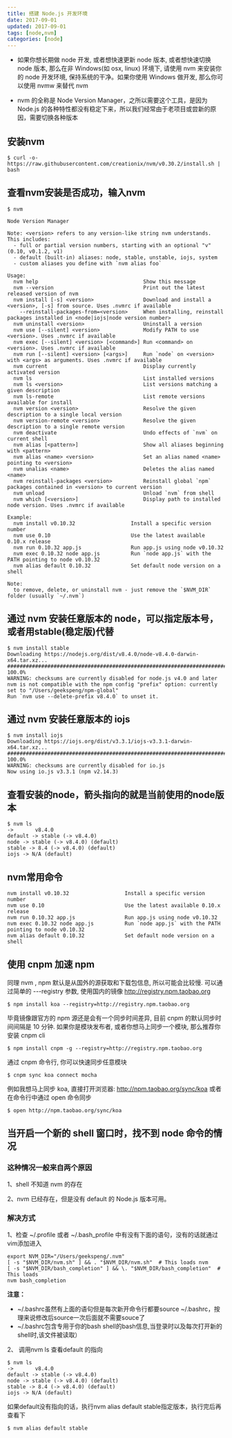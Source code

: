 ```yaml
---
title: 搭建 Node.js 开发环境
date: 2017-09-01
updated: 2017-09-01
tags: [node,nvm]
categories: [node]
---
```


* 如果你想长期做 node 开发, 或者想快速更新 node 版本, 或者想快速切换 node 版本, 那么在非 Windows(如 osx, linux) 环境下, 请使用 nvm 来安装你的 node 开发环境, 保持系统的干净。如果你使用 Windows 做开发, 那么你可以使用 nvmw 来替代 nvm

* nvm 的全称是 Node Version Manager，之所以需要这个工具，是因为 Node.js 的各种特性都没有稳定下来，所以我们经常由于老项目或尝新的原因，需要切换各种版本

<!-- more --> 

## 安装nvm

```
$ curl -o- https://raw.githubusercontent.com/creationix/nvm/v0.30.2/install.sh | bash
```

## 查看nvm安装是否成功，输入nvm


```
$ nvm

Node Version Manager

Note: <version> refers to any version-like string nvm understands. This includes:
  - full or partial version numbers, starting with an optional "v" (0.10, v0.1.2, v1)
  - default (built-in) aliases: node, stable, unstable, iojs, system
  - custom aliases you define with `nvm alias foo`

Usage:
  nvm help                                  Show this message
  nvm --version                             Print out the latest released version of nvm
  nvm install [-s] <version>                Download and install a <version>, [-s] from source. Uses .nvmrc if available
    --reinstall-packages-from=<version>     When installing, reinstall packages installed in <node|iojs|node version number>
  nvm uninstall <version>                   Uninstall a version
  nvm use [--silent] <version>              Modify PATH to use <version>. Uses .nvmrc if available
  nvm exec [--silent] <version> [<command>] Run <command> on <version>. Uses .nvmrc if available
  nvm run [--silent] <version> [<args>]     Run `node` on <version> with <args> as arguments. Uses .nvmrc if available
  nvm current                               Display currently activated version
  nvm ls                                    List installed versions
  nvm ls <version>                          List versions matching a given description
  nvm ls-remote                             List remote versions available for install
  nvm version <version>                     Resolve the given description to a single local version
  nvm version-remote <version>              Resolve the given description to a single remote version
  nvm deactivate                            Undo effects of `nvm` on current shell
  nvm alias [<pattern>]                     Show all aliases beginning with <pattern>
  nvm alias <name> <version>                Set an alias named <name> pointing to <version>
  nvm unalias <name>                        Deletes the alias named <name>
  nvm reinstall-packages <version>          Reinstall global `npm` packages contained in <version> to current version
  nvm unload                                Unload `nvm` from shell
  nvm which [<version>]                     Display path to installed node version. Uses .nvmrc if available

Example:
  nvm install v0.10.32                  Install a specific version number
  nvm use 0.10                          Use the latest available 0.10.x release
  nvm run 0.10.32 app.js                Run app.js using node v0.10.32
  nvm exec 0.10.32 node app.js          Run `node app.js` with the PATH pointing to node v0.10.32
  nvm alias default 0.10.32             Set default node version on a shell

Note:
  to remove, delete, or uninstall nvm - just remove the `$NVM_DIR` folder (usually `~/.nvm`)
```

## 通过 nvm 安装任意版本的 node，可以指定版本号，或者用stable(稳定版)代替


```
$ nvm install stable
Downloading https://nodejs.org/dist/v8.4.0/node-v8.4.0-darwin-x64.tar.xz...
######################################################################## 100.0%
WARNING: checksums are currently disabled for node.js v4.0 and later
nvm is not compatible with the npm config "prefix" option: currently set to "/Users/geekspeng/npm-global"
Run `nvm use --delete-prefix v8.4.0` to unset it.
```

## 通过 nvm 安装任意版本的 iojs

```
$ nvm install iojs
Downloading https://iojs.org/dist/v3.3.1/iojs-v3.3.1-darwin-x64.tar.xz...
######################################################################## 100.0%
WARNING: checksums are currently disabled for io.js
Now using io.js v3.3.1 (npm v2.14.3)
```

## 查看安装的node，箭头指向的就是当前使用的node版本

```
$ nvm ls
->       v8.4.0
default -> stable (-> v8.4.0)
node -> stable (-> v8.4.0) (default)
stable -> 8.4 (-> v8.4.0) (default)
iojs -> N/A (default)
```
## nvm常用命令

```
nvm install v0.10.32                  Install a specific version number
nvm use 0.10                          Use the latest available 0.10.x release
nvm run 0.10.32 app.js                Run app.js using node v0.10.32
nvm exec 0.10.32 node app.js          Run `node app.js` with the PATH pointing to node v0.10.32
nvm alias default 0.10.32             Set default node version on a shell
```


## 使用 cnpm 加速 npm
同理 nvm , npm 默认是从国外的源获取和下载包信息, 所以可能会比较慢. 可以通过简单的 ---registry 参数, 使用国内的镜像 http://registry.npm.taobao.org


```
$ npm install koa --registry=http://registry.npm.taobao.org
```

毕竟镜像跟官方的 npm 源还是会有一个同步时间差异, 目前 cnpm 的默认同步时间间隔是 10 分钟. 如果你是模块发布者, 或者你想马上同步一个模块, 那么推荐你安装 cnpm cli

```
$ npm install cnpm -g --registry=http://registry.npm.taobao.org
```
通过 cnpm 命令行, 你可以快速同步任意模块

```
$ cnpm sync koa connect mocha
```
例如我想马上同步 koa, 直接打开浏览器: http://npm.taobao.org/sync/koa
或者在命令行中通过 open 命令同步

```
$ open http://npm.taobao.org/sync/koa
```

## 当开启一个新的 shell 窗口时，找不到 node 命令的情况

### 这种情况一般来自两个原因
1、shell 不知道 nvm 的存在

2、nvm 已经存在，但是没有 default 的 Node.js 版本可用。

### 解决方式

1、检查 ~/.profile 或者 ~/.bash_profile 中有没有下面的语句，没有的话就通过vim添加进入

```
export NVM_DIR="/Users/geekspeng/.nvm"
[ -s "$NVM_DIR/nvm.sh" ] && . "$NVM_DIR/nvm.sh"  # This loads nvm
[ -s "$NVM_DIR/bash_completion" ] && \. "$NVM_DIR/bash_completion"  # This loads 
nvm bash_completion
```

**注意：**

* ~/.bashrc虽然有上面的语句但是每次新开命令行都要source ~/.bashrc，按理来说修改后source一次后面就不需要souce了
* ~/.bashrc包含专用于你的bash shell的bash信息,当登录时以及每次打开新的shell时,该文件被读取）


2、 调用nvm ls 查看default 的指向

```
$ nvm ls 
->       v8.4.0
default -> stable (-> v8.4.0)
node -> stable (-> v8.4.0) (default)
stable -> 8.4 (-> v8.4.0) (default)
iojs -> N/A (default)
```
如果default没有指向的话，执行nvm alias default stable指定版本，执行完后再查看下

```
$ nvm alias default stable
```



